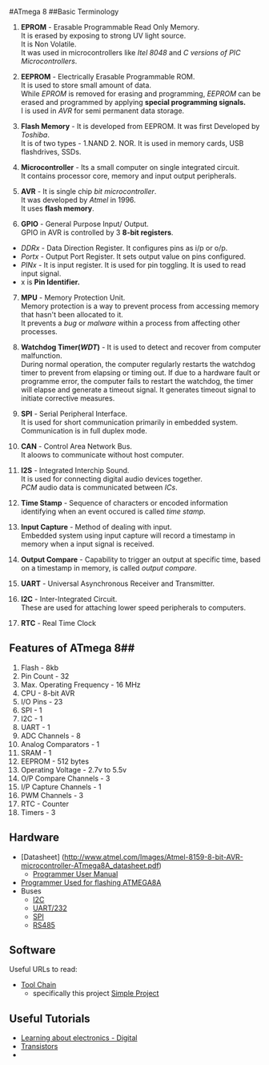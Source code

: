 #ATmega 8
##Basic Terminology
1. **EPROM** - Erasable Programmable Read Only Memory.  
                It is erased by exposing to strong UV light source.  
                It is Non Volatile.  
                It was used in microcontrollers like _Itel 8048_ and _C versions of PIC Microcontrollers_.

2. **EEPROM** - Electrically Erasable Programmable ROM.  
It is used to store small amount of data.  
While _EPROM_ is removed for erasing and programming, _EEPROM_ can be erased and programmed by applying **special programming signals.**  
I is used in _AVR_ for semi permanent data storage.

3. **Flash Memory** - It is developed from EEPROM. It was first Developed by _Toshiba_.  
                      It is of two types - 1.NAND 2. NOR.
                      It is used in memory cards, USB flashdrives, SSDs.

4. **Microcontroller** - Its a small computer on single integrated circuit.  
It contains processor core, memory and input output peripherals.  

5. **AVR** - It is single chip _bit microcontroller_.  
It was developed by _Atmel_ in 1996.  
It uses **flash memory**.

6. **GPIO** - General Purpose Input/ Output.  
GPIO in AVR is controlled by 3 **8-bit registers**.  
 * _DDRx_ - Data Direction Register. It configures pins as i/p or o/p.
 * _Portx_ - Output Port Register. It sets output value on pins configured.
 * _PINx_ - It is input register. It is used for pin toggling. It is used to read input signal.  
 * x is **Pin Identifier.**  

7. **MPU** - Memory Protection Unit.  
Memory protection is a way to prevent process from accessing memory that hasn't been allocated to it.  
It prevents a _bug_ or _malware_ within a process from affecting other processes.  

8. **Watchdog Timer(_WDT_)** - It is used to detect and recover from computer malfunction.  
During normal operation, the computer regularly restarts the watchdog timer to prevent from elapsing or timing out. If due to a hardware fault or programme error, the computer fails to restart the watchdog, the timer will elapse and generate a timeout signal. It generates timeout signal to initiate corrective measures.

9. **SPI** - Serial Peripheral Interface.  
It is used for short communication primarily in embedded system. Communication is in full duplex mode.

10. **CAN** - Control Area Network Bus.  
It aloows to communicate without host computer.

11. **I2S** - Integrated Interchip Sound.  
It is used for connecting digital audio devices together.  
_PCM_ audio data is communicated between _ICs_.

12. **Time Stamp** - Sequence of characters or encoded information identifying when an event occured is called _time stamp_.

13. **Input Capture** - Method of dealing with input.  
Embedded system using input capture will record a timestamp in memory when a input signal is received.

14. **Output Compare** - Capability to trigger an output at specific time, based on a timestamp in memory, is called _output compare_.

15. **UART** - Universal Asynchronous Receiver and Transmitter.

16. **I2C** - Inter-Integrated Circuit.  
These are used for attaching lower speed peripherals to computers.

17. **RTC** - Real Time Clock

## Features of ATmega 8##

 1. Flash - 8kb
 2. Pin Count - 32
 3. Max. Operating Frequency - 16 MHz
 4. CPU - 8-bit AVR
 5. I/O Pins - 23
 6. SPI - 1
 7. I2C - 1
 8. UART - 1
 9. ADC Channels - 8
 10. Analog Comparators - 1
 11. SRAM - 1
 12. EEPROM - 512 bytes
 13. Operating Voltage - 2.7v to 5.5v
 14. O/P Compare Channels - 3
 15. I/P Capture Channels - 1
 16. PWM Channels - 3
 17. RTC - Counter
 18. Timers - 3

 ## Hardware
 * [Datasheet] (http://www.atmel.com/Images/Atmel-8159-8-bit-AVR-microcontroller-ATmega8A_datasheet.pdf)
    * [Programmer User Manual](http://www.elesof.com/electronics/data/admin-files/AVRUPro+_V02.pdf)
 * [Programmer Used for flashing ATMEGA8A](http://www.elesof.com/electronics/product/avrupro_plus)
 * Buses
     - [I2C](http://www.nxp.com/documents/user_manual/UM10204.pdf)
     - [UART/232]()
     - [SPI]()
     - [RS485]()
 ## Software
 Useful URLs to read:
 * [Tool Chain](http://nongnu.org/avr-libc/user-manual)
    * specifically this project [Simple Project](http://nongnu.org/avr-libc/user-manual/group__demo__project.html)
## Useful Tutorials
* [Learning about electronics - Digital](http://www.learnabout-electronics.org/Digital)
* [Transistors](http://www.electronics-tutorials.ws/transistor)
* 
 



                
  
